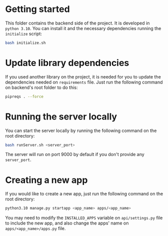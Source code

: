 # Getting started

This folder contains the backend side of the project. It is developed in `python 3.10`.
You can install it and the necessary dependencies running the `initialize` script:

```bash
bash initialize.sh
```

# Update library dependencies

If you used another library on the project, it is needed for you to update the dependencies needed on `requirements` file. Just run the following command on backend's root folder to do this:

```bash
pipreqs . --force
```

# Running the server locally

You can start the server locally by running the following command on the root directory:

```bash
bash runServer.sh <server_port>
```

The server will run on port 9000 by default if you don't provide any `server_port`.

# Creating a new app

If you would like to create a new app, just run the following command on the root directory:

```bash
python3.10 manage.py startapp <app_name> apps/<app_name>
```

You may need to modify the `INSTALLED_APPS` variable on `api/settings.py` file to include the new app, and also change the apps' name on `apps/<app_name>/apps.py` file.